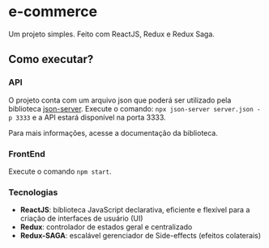 # e-commerce

Um projeto simples. Feito com ReactJS, Redux e Redux Saga.

## Como executar?

### API

O projeto conta com um arquivo json que poderá ser utilizado pela biblioteca [json-server](https://github.com/typicode/json-server).
Execute o comando: `npx json-server server.json -p 3333` e a API estará disponível na porta 3333.

Para mais informações, acesse a documentação da biblioteca.

### FrontEnd

Execute o comando `npm start`.

### Tecnologias

+ **ReactJS**: biblioteca JavaScript declarativa, eficiente e flexível para a criação de interfaces de usuário (UI)
+ **Redux**: controlador de estados geral e centralizado
+ **Redux-SAGA**: escalável gerenciador de Side-effects (efeitos colaterais)

